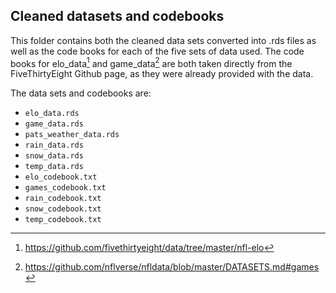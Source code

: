 ## **Cleaned datasets and codebooks**

This folder contains both the cleaned data sets converted into .rds files as well as the code books for each of the five sets of data used. The code books for elo_data[^readme--1] and game_data[^readme--2] are both taken directly from the FiveThirtyEight Github page, as they were already provided with the data. 

The data sets and codebooks are:

- `elo_data.rds`
- `game_data.rds`
- `pats_weather_data.rds`
- `rain_data.rds`
- `snow_data.rds`
- `temp_data.rds`
- `elo_codebook.txt`
- `games_codebook.txt`
- `rain_codebook.txt`
- `snow_codebook.txt`
- `temp_codebook.txt`

[^readme--1]: <https://github.com/fivethirtyeight/data/tree/master/nfl-elo>

[^readme--2]: <https://github.com/nflverse/nfldata/blob/master/DATASETS.md#games>


